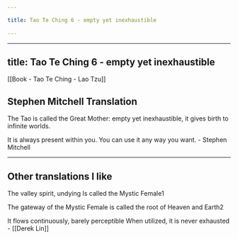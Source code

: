 ```yaml
---
title: Tao Te Ching 6 - empty yet inexhaustible 
---
```

---
title: Tao Te Ching 6 - empty yet inexhaustible
---
[[Book - Tao Te Ching - Lao Tzu]]

## Stephen Mitchell Translation
The Tao is called the Great Mother: 
empty yet inexhaustible,
it gives birth to infinite worlds.

It is always present within you.
You can use it any way you want. - Stephen Mitchell

----------
## Other translations I like
The valley spirit, undying 
Is called the Mystic Female1 

The gateway of the Mystic Female 
is called the root of Heaven and Earth2 

It flows continuously, barely perceptible 
When utilized, it is never exhausted - [[Derek Lin]]
